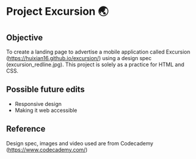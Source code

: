 # Project Excursion :earth_asia:

## Objective
To create a landing page to advertise a mobile application called Excursion (https://huixian16.github.io/excursion/) using a design spec (excursion_redline.jpg). This project is solely as a practice for HTML and CSS.

## Possible future edits
- Responsive design
- Making it web accessible

## Reference
Design spec, images and video used are from Codecademy (https://www.codecademy.com/)
